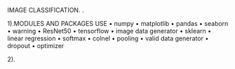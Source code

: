 IMAGE CLASSIFICATION. .  

1).MODULES AND PACKAGES USE
• numpy
• matplotlib
• pandas
• seaborn
• warning
• ResNet50
• tensorflow
• image data generator
• sklearn
• linear regression
• softmax
• colnel
• pooling
• valid data generator
• dropout
• optimizer

2).









